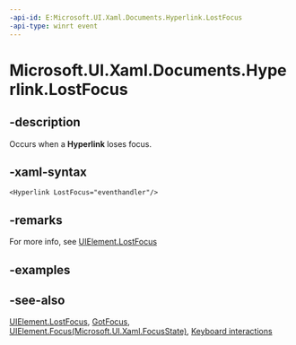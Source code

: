 ```yaml
---
-api-id: E:Microsoft.UI.Xaml.Documents.Hyperlink.LostFocus
-api-type: winrt event
---
```


<!-- Event syntax.
public event RoutedEventHandler LostFocus
-->

# Microsoft.UI.Xaml.Documents.Hyperlink.LostFocus

## -description
Occurs when a **Hyperlink** loses focus.

## -xaml-syntax
```xaml
<Hyperlink LostFocus="eventhandler"/>
```

## -remarks
For more info, see [UIElement.LostFocus](../microsoft.ui.xaml/uielement_lostfocus.md)


## -examples

## -see-also
[UIElement.LostFocus](../microsoft.ui.xaml/uielement_lostfocus.md), [GotFocus](hyperlink_gotfocus.md), [UIElement.Focus(Microsoft.UI.Xaml.FocusState)](uielement_focus_1914077590.md), [Keyboard interactions](/windows/uwp/input-and-devices/keyboard-interactions)

